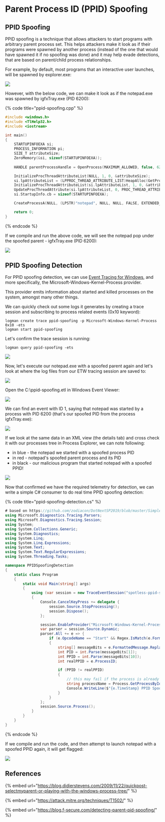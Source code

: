 # Parent Process ID \(PPID\) Spoofing

## PPID Spoofing

PPID spoofing is a technique that allows attackers to start programs with arbitrary parent process set. This helps attackers make it look as if their programs were spawned by another process \(instead of the one that would have spawned it if no spoofing was done\) and it may help evade detections, that are based on parent/child process relationships. 

For example, by default, most programs that an interactive user launches, will be spawned by explorer.exe:

![](../../.gitbook/assets/explorer-spawns-notepad.gif)

However, with the below code, we can make it look as if the notepad.exe was spawned by igfxTray.exe \(PID 6200\):

{% code title="ppid-spoofing.cpp" %}
```cpp
#include <windows.h>
#include <TlHelp32.h>
#include <iostream>

int main() 
{
	STARTUPINFOEXA si;
	PROCESS_INFORMATION pi;
	SIZE_T attributeSize;
	ZeroMemory(&si, sizeof(STARTUPINFOEXA));
	
	HANDLE parentProcessHandle = OpenProcess(MAXIMUM_ALLOWED, false, 6200);

	InitializeProcThreadAttributeList(NULL, 1, 0, &attributeSize);
	si.lpAttributeList = (LPPROC_THREAD_ATTRIBUTE_LIST)HeapAlloc(GetProcessHeap(), 0, attributeSize);
	InitializeProcThreadAttributeList(si.lpAttributeList, 1, 0, &attributeSize);
	UpdateProcThreadAttribute(si.lpAttributeList, 0, PROC_THREAD_ATTRIBUTE_PARENT_PROCESS, &parentProcessHandle, sizeof(HANDLE), NULL, NULL);
	si.StartupInfo.cb = sizeof(STARTUPINFOEXA);

	CreateProcessA(NULL, (LPSTR)"notepad", NULL, NULL, FALSE, EXTENDED_STARTUPINFO_PRESENT, NULL, NULL, &si.StartupInfo, &pi);

	return 0;
}
```
{% endcode %}

If we compile and run the above code, we will see the notepad pop under the spoofed parent - igfxTray.exe \(PID 6200\):

![](../../.gitbook/assets/ppid-spoofing-notepad.gif)

## PPID Spoofing Detection

For PPID spoofing detection, we can use [Event Tracing for Windows](../../miscellaneous-reversing-forensics/etw-event-tracing-for-windows-101.md), and more specifically, the Microsoft-Windows-Kernel-Process provider.

This provider emits information about started and killed processes on the system, amongst many other things. 

We can quickly check out some logs it generates by creating a trace session and subscribing to process related events \(0x10 keyword\):

```text
logman create trace ppid-spoofing -p Microsoft-Windows-Kernel-Process 0x10 -ets
logman start ppid-spoofing
```

Let's confirm the trace session is running:

```text
logman query ppid-spoofing -ets
```

![](../../.gitbook/assets/image%20%28613%29.png)

Now, let's execute our notepad.exe with a spoofed parent again and let's look at where the log files from our ETW tracing session are saved to:

![](../../.gitbook/assets/image%20%28604%29.png)

Open the C:\ppid-spoofing.etl in Windows Event Viewer:

![](../../.gitbook/assets/image%20%28582%29.png)

We can find an event with ID 1, saying that notepad was started by a process with PID 6200 \(that's our spoofed PID from the process igfxTray.exe\):

![](../../.gitbook/assets/image%20%28539%29.png)

If we look at the same data in an XML view \(the details tab\) and cross check it with our processes tree in Process Explorer, we can note following:

* in blue - the notepad we started with a spoofed process PID
* in red - notepad's spoofed parent process and its PID
* in black - our malicious program that started notepad with a spoofed  PPID!

![](../../.gitbook/assets/image%20%28562%29.png)

Now that confirmed we have the required telemetry for detection, we can write a simple C\# consumer to do real time PPID spoofing detection:

{% code title="ppid-spoofing-detection.cs" %}
```csharp
# based on https://github.com/zodiacon/DotNextSP2019/blob/master/SimpleConsumer/Program.cs
using Microsoft.Diagnostics.Tracing.Parsers;
using Microsoft.Diagnostics.Tracing.Session;
using System;
using System.Collections.Generic;
using System.Diagnostics;
using System.Linq;
using System.Linq.Expressions;
using System.Text;
using System.Text.RegularExpressions;
using System.Threading.Tasks;

namespace PPIDSpoofingDetection
{
    static class Program
    {
        static void Main(string[] args)
        {
            using (var session = new TraceEventSession("spotless-ppid-spoofing"))
            {
                Console.CancelKeyPress += delegate {
                    session.Source.StopProcessing();
                    session.Dispose();
                };

                session.EnableProvider("Microsoft-Windows-Kernel-Process", Microsoft.Diagnostics.Tracing.TraceEventLevel.Always, 0x10);
                var parser = session.Source.Dynamic;
                parser.All += e => {
                    if (e.OpcodeName == "Start" && Regex.IsMatch(e.FormattedMessage.ToLower(), "werfault") == false)
                    {
                        string[] messageBits = e.FormattedMessage.Replace(",", string.Empty).Split(' ');
                        int PID = int.Parse(messageBits[1]);
                        int PPID = int.Parse(messageBits[10]);
                        int realPPID = e.ProcessID;

                        if (PPID != realPPID)
                        {
                            // this may fail if the process is already gone.
                            string processName = Process.GetProcessById(PID).ProcessName;
                            Console.WriteLine($"{e.TimeStamp} PPID Spoofing detected: {processName} (PID={PID}) started by PPID={realPPID} rather than PPID={PPID}");
                        }
                    }
                };
                session.Source.Process();
            }
        }
    }
}
```
{% endcode %}

If we compile and run the code, and then attempt to launch notepad with a spoofed PPID again, it will get flagged:

![](../../.gitbook/assets/ppid-spoofing-detection-etw.gif)

## References

{% embed url="https://blog.didierstevens.com/2009/11/22/quickpost-selectmyparent-or-playing-with-the-windows-process-tree/" %}

{% embed url="https://attack.mitre.org/techniques/T1502/" %}

{% embed url="https://blog.f-secure.com/detecting-parent-pid-spoofing/" %}


